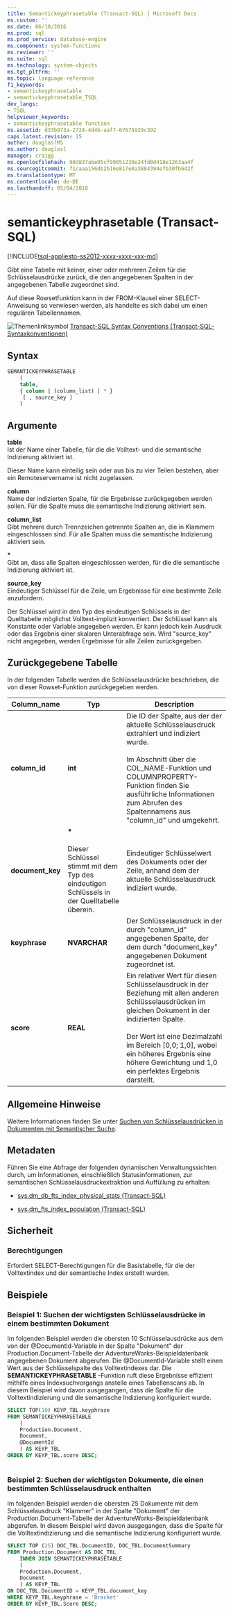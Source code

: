 ```yaml
---
title: Semantickeyphrasetable (Transact-SQL) | Microsoft Docs
ms.custom: ''
ms.date: 06/10/2016
ms.prod: sql
ms.prod_service: database-engine
ms.component: system-functions
ms.reviewer: ''
ms.suite: sql
ms.technology: system-objects
ms.tgt_pltfrm: ''
ms.topic: language-reference
f1_keywords:
- semantickeyphrasetable
- semantickeyphrasetable_TSQL
dev_langs:
- TSQL
helpviewer_keywords:
- semantickeyphrasetable function
ms.assetid: d33b973a-2724-4d4b-aaf7-67675929c392
caps.latest.revision: 15
author: douglaslMS
ms.author: douglasl
manager: craigg
ms.openlocfilehash: 98d837abe05cf99051230e24fd0d418e1263aa4f
ms.sourcegitcommit: f1caaa156db2b16e817e0a3884394e7b30fb642f
ms.translationtype: MT
ms.contentlocale: de-DE
ms.lasthandoff: 05/04/2018
---
```

# <a name="semantickeyphrasetable-transact-sql"></a>semantickeyphrasetable (Transact-SQL)
[!INCLUDE[tsql-appliesto-ss2012-xxxx-xxxx-xxx-md](../../includes/tsql-appliesto-ss2012-xxxx-xxxx-xxx-md.md)]

  Gibt eine Tabelle mit keiner, einer oder mehreren Zeilen für die Schlüsselausdrücke zurück, die den angegebenen Spalten in der angegebenen Tabelle zugeordnet sind.  
  
 Auf diese Rowsetfunktion kann in der FROM-Klausel einer SELECT-Anweisung so verwiesen werden, als handelte es sich dabei um einen regulären Tabellennamen.  
  
 ![Themenlinksymbol](../../database-engine/configure-windows/media/topic-link.gif "Topic link icon") [Transact-SQL Syntax Conventions (Transact-SQL-Syntaxkonventionen)](../../t-sql/language-elements/transact-sql-syntax-conventions-transact-sql.md)  
  
## <a name="syntax"></a>Syntax  
  
```sql  
SEMANTICKEYPHRASETABLE  
    (  
    table,  
    { column | (column_list) | * }  
     [ , source_key ]  
    )  
```  
  
##  <a name="Arguments"></a> Argumente  
 **table**  
 Ist der Name einer Tabelle, für die die Volltext- und die semantische Indizierung aktiviert ist.  
  
 Dieser Name kann einteilig sein oder aus bis zu vier Teilen bestehen, aber ein Remoteservername ist nicht zugelassen.  
  
 **column**  
 Name der indizierten Spalte, für die Ergebnisse zurückgegeben werden sollen. Für die Spalte muss die semantische Indizierung aktiviert sein.  
  
 **column_list**  
 Gibt mehrere durch Trennzeichen getrennte Spalten an, die in Klammern eingeschlossen sind. Für alle Spalten muss die semantische Indizierung aktiviert sein.  
  
 **\***  
 Gibt an, dass alle Spalten eingeschlossen werden, für die die semantische Indizierung aktiviert ist.  
  
 **source_key**  
 Eindeutiger Schlüssel für die Zeile, um Ergebnisse für eine bestimmte Zeile anzufordern.  
  
 Der Schlüssel wird in den Typ des eindeutigen Schlüssels in der Quelltabelle möglichst Volltext-implizit konvertiert. Der Schlüssel kann als Konstante oder Variable angegeben werden. Er kann jedoch kein Ausdruck oder das Ergebnis einer skalaren Unterabfrage sein. Wird "source_key" nicht angegeben, werden Ergebnisse für alle Zeilen zurückgegeben.  
  
## <a name="table-returned"></a>Zurückgegebene Tabelle  
 In der folgenden Tabelle werden die Schlüsselausdrücke beschrieben, die von dieser Rowset-Funktion zurückgegeben werden.  
  
|Column_name|Typ|Description|  
|------------------|----------|-----------------|  
|**column_id**|**int**|Die ID der Spalte, aus der der aktuelle Schlüsselausdruck extrahiert und indiziert wurde.<br /><br /> Im Abschnitt über die COL_NAME-Funktion und COLUMNPROPERTY-Funktion finden Sie ausführliche Informationen zum Abrufen des Spaltennamens aus "column_id" und umgekehrt.|  
|**document_key**|**\***<br /><br /> Dieser Schlüssel stimmt mit dem Typ des eindeutigen Schlüssels in der Quelltabelle überein.|Eindeutiger Schlüsselwert des Dokuments oder der Zeile, anhand dem der aktuelle Schlüsselausdruck indiziert wurde.|  
|**keyphrase**|**NVARCHAR**|Der Schlüsselausdruck in der durch "column_id" angegebenen Spalte, der dem durch "document_key" angegebenen Dokument zugeordnet ist.|  
|**score**|**REAL**|Ein relativer Wert für diesen Schlüsselausdruck in der Beziehung mit allen anderen Schlüsselausdrücken im gleichen Dokument in der indizierten Spalte.<br /><br /> Der Wert ist eine Dezimalzahl im Bereich [0,0; 1,0], wobei ein höheres Ergebnis eine höhere Gewichtung und 1,0 ein perfektes Ergebnis darstellt.|  
  
## <a name="general-remarks"></a>Allgemeine Hinweise  
 Weitere Informationen finden Sie unter [Suchen von Schlüsselausdrücken in Dokumenten mit Semantischer Suche](../../relational-databases/search/find-key-phrases-in-documents-with-semantic-search.md).  
  
## <a name="metadata"></a>Metadaten  
 Führen Sie eine Abfrage der folgenden dynamischen Verwaltungssichten durch, um Informationen, einschließlich Statusinformationen, zur semantischen Schlüsselausdruckextraktion und Auffüllung zu erhalten:  
  
-   [sys.dm_db_fts_index_physical_stats &#40;Transact-SQL&#41;](../../relational-databases/system-dynamic-management-views/sys-dm-db-fts-index-physical-stats-transact-sql.md)  
  
-   [sys.dm_fts_index_population &#40;Transact-SQL&#41;](../../relational-databases/system-dynamic-management-views/sys-dm-fts-index-population-transact-sql.md)  
  
## <a name="security"></a>Sicherheit  
  
### <a name="permissions"></a>Berechtigungen  
 Erfordert SELECT-Berechtigungen für die Basistabelle, für die der Volltextindex und der semantische Index erstellt wurden.  
  
## <a name="examples"></a>Beispiele  
  
###  <a name="HowToTopPhrases"></a>Beispiel 1: Suchen der wichtigsten Schlüsselausdrücke in einem bestimmten Dokument  
 Im folgenden Beispiel werden die obersten 10 Schlüsselausdrücke aus dem von der @DocumentId-Variable in der Spalte "Dokument" der Production.Document-Tabelle der AdventureWorks-Beispieldatenbank angegebenen Dokument abgerufen. Die @DocumentId-Variable stellt einen Wert aus der Schlüsselspalte des Volltextindexes dar. Die **SEMANTICKEYPHRASETABLE** -Funktion ruft diese Ergebnisse effizient mithilfe eines Indexsuchvorgangs anstelle eines Tabellenscans ab. In diesem Beispiel wird davon ausgegangen, dass die Spalte für die Volltextindizierung und die semantische Indizierung konfiguriert wurde.  
  
```sql  
SELECT TOP(10) KEYP_TBL.keyphrase  
FROM SEMANTICKEYPHRASETABLE  
    (  
    Production.Document,  
    Document,  
    @DocumentId  
    ) AS KEYP_TBL  
ORDER BY KEYP_TBL.score DESC;  
  
```  
  
###  <a name="HowToTopDocuments"></a>Beispiel 2: Suchen der wichtigsten Dokumente, die einen bestimmten Schlüsselausdruck enthalten  
 Im folgenden Beispiel werden die obersten 25 Dokumente mit dem Schlüsselausdruck "Klammer" in der Spalte "Dokument" der Production.Document-Tabelle der AdventureWorks-Beispieldatenbank abgerufen. In diesem Beispiel wird davon ausgegangen, dass die Spalte für die Volltextindizierung und die semantische Indizierung konfiguriert wurde.  
  
```sql  
SELECT TOP (25) DOC_TBL.DocumentID, DOC_TBL.DocumentSummary  
FROM Production.Document AS DOC_TBL  
    INNER JOIN SEMANTICKEYPHRASETABLE  
    (  
    Production.Document,  
    Document  
    ) AS KEYP_TBL  
ON DOC_TBL.DocumentID = KEYP_TBL.document_key  
WHERE KEYP_TBL.keyphrase = 'Bracket'  
ORDER BY KEYP_TBL.Score DESC;  
  
```  
  
  
